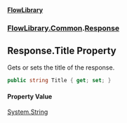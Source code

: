 #### [FlowLibrary](FlowLibrary.md 'FlowLibrary')
### [FlowLibrary.Common](FlowLibrary.Common.md 'FlowLibrary.Common').[Response](Response.md 'FlowLibrary.Common.Response')

## Response.Title Property

Gets or sets the title of the response.

```csharp
public string Title { get; set; }
```

#### Property Value
[System.String](https://docs.microsoft.com/en-us/dotnet/api/System.String 'System.String')